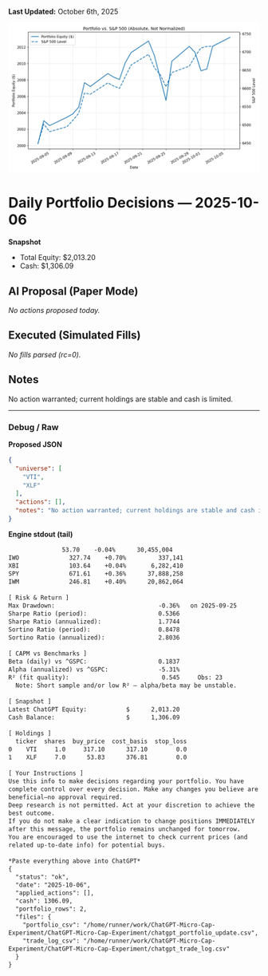 **Last Updated:** October 6th, 2025

![Latest Performance Results](Results.png)

# Daily Portfolio Decisions — 2025-10-06

**Snapshot**
- Total Equity: $2,013.20
- Cash: $1,306.09

## AI Proposal (Paper Mode)
_No actions proposed today._

## Executed (Simulated Fills)
_No fills parsed (rc=0)._

## Notes
No action warranted; current holdings are stable and cash is limited.

---
### Debug / Raw
**Proposed JSON**
```json
{
  "universe": [
    "VTI",
    "XLF"
  ],
  "actions": [],
  "notes": "No action warranted; current holdings are stable and cash is limited."
}
```

**Engine stdout (tail)**
```
               53.70    -0.04%      30,455,004
IWO              327.74    +0.70%         337,141
XBI              103.64    +0.04%       6,282,410
SPY              671.61    +0.36%      37,888,258
IWM              246.81    +0.40%      20,862,064

[ Risk & Return ]
Max Drawdown:                             -0.36%   on 2025-09-25
Sharpe Ratio (period):                    0.5366
Sharpe Ratio (annualized):                1.7744
Sortino Ratio (period):                   0.8478
Sortino Ratio (annualized):               2.8036

[ CAPM vs Benchmarks ]
Beta (daily) vs ^GSPC:                    0.1837
Alpha (annualized) vs ^GSPC:              -5.31%
R² (fit quality):                          0.545     Obs: 23
  Note: Short sample and/or low R² — alpha/beta may be unstable.

[ Snapshot ]
Latest ChatGPT Equity:           $      2,013.20
Cash Balance:                    $      1,306.09

[ Holdings ]
  ticker  shares  buy_price  cost_basis  stop_loss
0    VTI     1.0     317.10      317.10        0.0
1    XLF     7.0      53.83      376.81        0.0

[ Your Instructions ]
Use this info to make decisions regarding your portfolio. You have complete control over every decision. Make any changes you believe are beneficial—no approval required.
Deep research is not permitted. Act at your discretion to achieve the best outcome.
If you do not make a clear indication to change positions IMMEDIATELY after this message, the portfolio remains unchanged for tomorrow.
You are encouraged to use the internet to check current prices (and related up-to-date info) for potential buys.

*Paste everything above into ChatGPT*
{
  "status": "ok",
  "date": "2025-10-06",
  "applied_actions": [],
  "cash": 1306.09,
  "portfolio_rows": 2,
  "files": {
    "portfolio_csv": "/home/runner/work/ChatGPT-Micro-Cap-Experiment/ChatGPT-Micro-Cap-Experiment/chatgpt_portfolio_update.csv",
    "trade_log_csv": "/home/runner/work/ChatGPT-Micro-Cap-Experiment/ChatGPT-Micro-Cap-Experiment/chatgpt_trade_log.csv"
  }
}

```